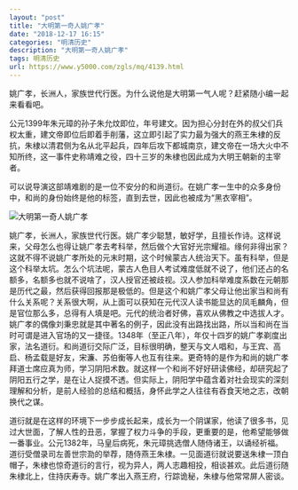 ```yaml
---
layout: "post"
title: "大明第一奇人姚广孝"
date: "2018-12-17 16:15"
categories: "明清历史"
description: "大明第一奇人姚广孝"
tags: 明清历史
url: https://www.y5000.com/zgls/mq/4139.html
---
```






姚广孝，长洲人，家族世代行医。为什么说他是大明第一气人呢？赶紧随小编一起来看看吧。

公元1399年朱元璋的孙子朱允炆即位，年号建文。因为担心分封在外的叔父们兵权太重，建文帝即位后即着手削藩，这立即引起了实力最为强大的燕王朱棣的反抗，朱棣以清君侧为名从北平起兵，四年后攻下都城南京，建文帝在一场大火中不知所终，这一事件史称靖难之役，四十三岁的朱棣也因此成为大明王朝新的主宰者。

可以说导演这部靖难剧的是一位不安分的和尚道衍。在姚广孝一生中的众多身份中，和尚的身份始终是他的标签，直到去世，因此也被成为“黑衣宰相”。

![大明第一奇人姚广孝](/uploads/allimg/161028/6-16102QA422K0.JPG)

姚广孝，长洲人，家族世代行医。姚广孝少聪慧，敏好学，且擅长作诗。这样说来，父母怎么也得让姚广孝去考科举，然后做个大官好光宗耀祖。缘何非得出家？这就不得不说姚广孝所处的元末时期，这个时候蒙古人统治天下。虽有科举，但是这个科举太坑。怎么个坑法呢，蒙古人色目人考试难度低就不说了，他们还占的名额多，名额多也就不说啥了，汉人授官还被歧视。汉人参加科举难度系数在元朝那是历代之最，然后获得回报那是极低的。但是这个和姚广孝父母让他出家当和尚有什么关系呢？关系很大啊，从上面可以获知在元代汉人读书能显达的凤毛麟角，但是官位那么多，总得有人填是吧。元代的统治者好佛，喜欢从佛教之中选拔人才。姚广孝的偶像刘秉忠就是其中著名的例子，因此没有出路找出路，所以当和尚在当时可谓是进入官场的又一捷径。1348年（至正八年），年仅十四岁的姚广孝剃度出家，法名道衍。和尚道衍交际广泛，目标很明确，整天与文人唱和，与王宾、高启、杨孟载是好友，宋濂、苏伯衡等人也互有往来。更奇特的是作为和尚的姚广孝拜道士席应真为师，学习阴阳术数。就这样一个和尚不好好研读佛经，却研究起了阴阳五行之学，是在让人捉摸不透。但实际上，阴阳学中蕴含着对社会现实的深刻理解和分析，是前人经验的总结和概括，身怀此学之人往往有吞食天地之志，改朝换代之谋。

道衍就是在这样的环境下一步步成长起来，成长为一个阴谋家，他读了很多书，见过大世面，了解人性的丑恶，掌握了权力斗争的手段，更重要的是，他希望能够做一番事业。公元1382年，马皇后病死，朱元璋挑选僧人随侍诸王，以诵经祈福。道衍受僧录司左善世宗泐的举荐，随侍燕王朱棣。一见面道衍就说要送朱棣一顶白帽子，朱棣也惊奇道衍的言行，视为异人，两人志趣相投，相谈甚欢。此后道衍随朱棣北上，住持庆寿寺。姚广孝出入燕王府，行踪诡秘，朱棣与他常常屏人密谈。
